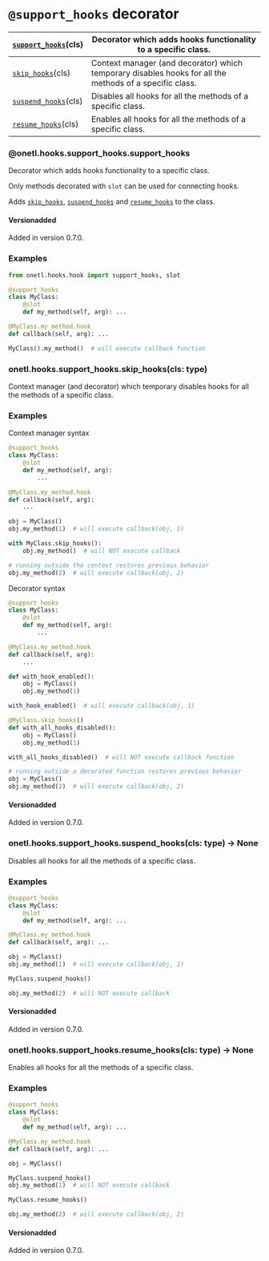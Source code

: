 <a id="support-hooks-decorator"></a>

# `@support_hooks` decorator

| [`support_hooks`](#onetl.hooks.support_hooks.support_hooks)(cls)   | Decorator which adds hooks functionality to a specific class.                                           |
|--------------------------------------------------------------------|---------------------------------------------------------------------------------------------------------|
| [`skip_hooks`](#onetl.hooks.support_hooks.skip_hooks)(cls)         | Context manager (and decorator) which temporary disables hooks for all the methods of a specific class. |
| [`suspend_hooks`](#onetl.hooks.support_hooks.suspend_hooks)(cls)   | Disables all hooks for all the methods of a specific class.                                             |
| [`resume_hooks`](#onetl.hooks.support_hooks.resume_hooks)(cls)     | Enables all hooks for all the methods of a specific class.                                              |

### @onetl.hooks.support_hooks.support_hooks

Decorator which adds hooks functionality to a specific class.

Only methods decorated with `slot` can be used for connecting hooks.

Adds [`skip_hooks`](#onetl.hooks.support_hooks.skip_hooks), [`suspend_hooks`](#onetl.hooks.support_hooks.suspend_hooks) and [`resume_hooks`](#onetl.hooks.support_hooks.resume_hooks) to the class.

#### Versionadded
Added in version 0.7.0.

### Examples

```python
from onetl.hooks.hook import support_hooks, slot

@support_hooks
class MyClass:
    @slot
    def my_method(self, arg): ...

@MyClass.my_method.hook
def callback(self, arg): ...

MyClass().my_method()  # will execute callback function
```

<!-- !! processed by numpydoc !! -->

### onetl.hooks.support_hooks.skip_hooks(cls: type)

Context manager (and decorator) which temporary disables hooks for all the methods of a specific class.

### Examples

Context manager syntax

```py
@support_hooks
class MyClass:
    @slot
    def my_method(self, arg):
        ...

@MyClass.my_method.hook
def callback(self, arg):
    ...

obj = MyClass()
obj.my_method(1)  # will execute callback(obj, 1)

with MyClass.skip_hooks():
    obj.my_method()  # will NOT execute callback

# running outside the context restores previous behavior
obj.my_method(2)  # will execute callback(obj, 2)
```

Decorator syntax

```py
@support_hooks
class MyClass:
    @slot
    def my_method(self, arg):
        ...

@MyClass.my_method.hook
def callback(self, arg):
    ...

def with_hook_enabled():
    obj = MyClass()
    obj.my_method(1)

with_hook_enabled()  # will execute callback(obj, 1)

@MyClass.skip_hooks()
def with_all_hooks_disabled():
    obj = MyClass()
    obj.my_method(1)

with_all_hooks_disabled()  # will NOT execute callback function

# running outside a decorated function restores previous behavior
obj = MyClass()
obj.my_method(2)  # will execute callback(obj, 2)
```

#### Versionadded
Added in version 0.7.0.

<!-- !! processed by numpydoc !! -->

### onetl.hooks.support_hooks.suspend_hooks(cls: type) → None

Disables all hooks for all the methods of a specific class.

### Examples

```python
@support_hooks
class MyClass:
    @slot
    def my_method(self, arg): ...

@MyClass.my_method.hook
def callback(self, arg): ...

obj = MyClass()
obj.my_method(1)  # will execute callback(obj, 1)

MyClass.suspend_hooks()

obj.my_method(2)  # will NOT execute callback
```

#### Versionadded
Added in version 0.7.0.

<!-- !! processed by numpydoc !! -->

### onetl.hooks.support_hooks.resume_hooks(cls: type) → None

Enables all hooks for all the methods of a specific class.

### Examples

```python
@support_hooks
class MyClass:
    @slot
    def my_method(self, arg): ...

@MyClass.my_method.hook
def callback(self, arg): ...

obj = MyClass()

MyClass.suspend_hooks()
obj.my_method(1)  # will NOT execute callback

MyClass.resume_hooks()

obj.my_method(2)  # will execute callback(obj, 2)
```

#### Versionadded
Added in version 0.7.0.

<!-- !! processed by numpydoc !! -->
